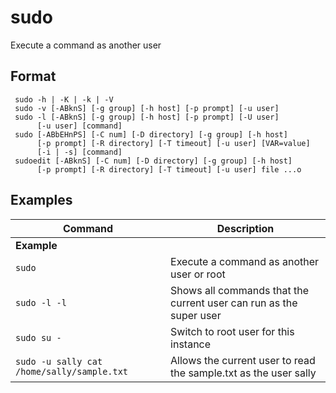 # sudo 

Execute a command as another user

## Format

     sudo -h | -K | -k | -V
     sudo -v [-ABknS] [-g group] [-h host] [-p prompt] [-u user]
     sudo -l [-ABknS] [-g group] [-h host] [-p prompt] [-U user]
          [-u user] [command]
     sudo [-ABbEHnPS] [-C num] [-D directory] [-g group] [-h host]
          [-p prompt] [-R directory] [-T timeout] [-u user] [VAR=value]
          [-i | -s] [command]
     sudoedit [-ABknS] [-C num] [-D directory] [-g group] [-h host]
          [-p prompt] [-R directory] [-T timeout] [-u user] file ...o 

## Examples

| **Command**   | **Description**   | 
| --------------|-------------------|
| **Example** |
| `sudo` | Execute a command as another user or root |
| `sudo -l -l` | Shows all commands that the current user can run as the super user |
| `sudo su -` | Switch to root user for this instance |
| `sudo -u sally cat /home/sally/sample.txt` | Allows the current user to read the sample.txt as the user sally |